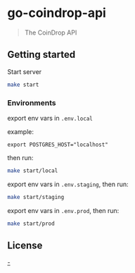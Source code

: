 # go-coindrop-api

> The CoinDrop API

## Getting started

Start server

```bash
make start
```

### Environments

export env vars in `.env.local`

example:

```
export POSTGRES_HOST="localhost"
```

then run:

```bash
make start/local
```

export env vars in `.env.staging`, then run:

```bash
make start/staging
```

export env vars in `.env.prod`, then run:

```bash
make start/prod
```


## License

[-](LICENSE)
